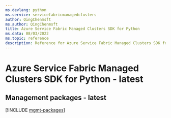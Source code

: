 ```yaml
---
ms.devlang: python
ms.service: servicefabricmanagedclusters
author: QingChenmsft
ms.author: QingChenmsft
title: Azure Service Fabric Managed Clusters SDK for Python
ms.data: 08/03/2022
ms.topic: reference
description: Reference for Azure Service Fabric Managed Clusters SDK for Python
---
```

# Azure Service Fabric Managed Clusters SDK for Python - latest

## Management packages - latest
[!INCLUDE [mgmt-packages](service-fabric-managed-clusters-mgmt-index.md)]